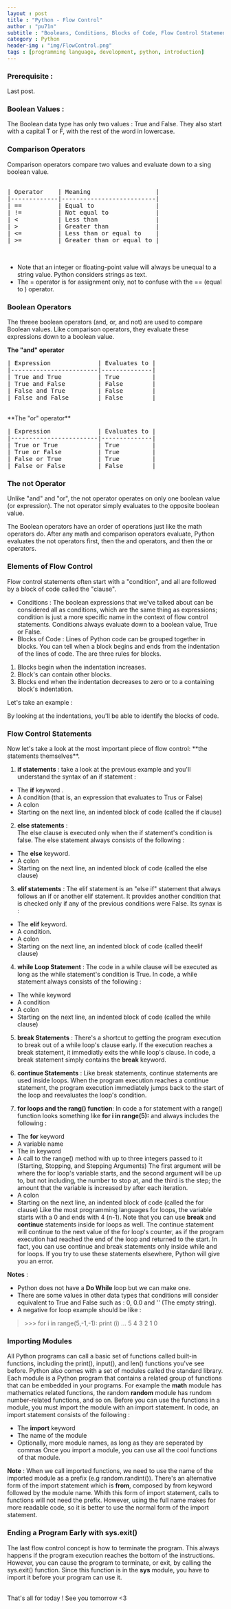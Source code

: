 ```yaml
---
layout : post
title : "Python - Flow Control"
author : "pu71n"
subtitle : "Booleans, Conditions, Blocks of Code, Flow Control Statements and Modules."
category : Python 
header-img : "img/FlowControl.png"
tags : [programming language, development, python, introduction]
--- 
```



### Prerequisite : 
Last post.


### Boolean Values : 
The Boolean data type has only two values : True and False.
They also start with a capital T or F, with the rest of the word in lowercase. 

### Comparison Operators 
Comparison operators compare two values and evaluate down to a sing boolean value. 

<pre>

| Operator    | Meaning                  |
|-------------|--------------------------|
| ==          | Equal to                 |
| !=          | Not equal to             |
| <           | Less than                |
| >           | Greater than             |
| <=          | Less than or equal to    |
| >=          | Greater than or equal to |


</pre>


<script src="https://gist.github.com/pu71n/25a79b6f9784b7a8b5068d502d703e36.js"></script>

* Note that an integer or floating-point value will always be unequal to a string value. Python considers strings as text. 
* The = operator is for assignment only, not to confuse with the == (equal to ) operator. 


### Boolean Operators 

The threee boolean operators (and, or, and not) are used to compare Boolean values. Like comparison operators, they evaluate these expressions down to a boolean value. 


**The "and" operator**
<br>
<pre>
| Expression             | Evaluates to |
|------------------------|--------------|
| True and True          | True         |
| True and False         | False        |
| False and True         | False        |
| False and False        | False        |
</pre>
<br>
**The "or" operator**
<pre>
| Expression             | Evaluates to |
|------------------------|--------------|
| True or True           | True         |
| True or False          | True         |
| False or True          | True         |
| False or False         | False        |
</pre>

### The not Operator 
Unlike "and" and "or", the not operator operates on only one boolean value (or expression). The not operator simply evaluates to the opposite boolean value. 

<script src="https://gist.github.com/pu71n/dd5365f135cf9078ac6a15b34c5d3269.js"></script>

The Boolean operators have an order of operations just like the math operators do. After any math and comparison operators evaluate, Python evaluates the not operators first, then the and operators, and then the or operators.


### Elements of Flow Control 
Flow control statements often start with a "condition", and all are followed by a block of code called the "clause". 
* Conditions :
The boolean expressions that we've talked about can be considered all as conditions, which are the same thing as expressions; condition is just a more specific name in the context of flow control statements. Conditions always evaluate down to a boolean value, True or False. 
* Blocks of Code : 
Lines of Python code can be grouped together in blocks. You can tell when a block begins and ends from the indentation of the lines of code. The are three rules for blocks. 
1. Blocks begin when the indentation increases. 
2. Block's can contain other blocks. 
3. Blocks end when the indentation decreases to zero or to a containing block's indentation. 

Let's take an example : 
<script src="https://gist.github.com/pu71n/7e96e6a9d1436518cfa97d4e557084dd.js"></script>

By looking at the indentations, you'll be able to identify the blocks of code. 	

### Flow Control Statements 
Now let's take a look at the most important piece of flow control: \*\*the statements themselves\*\*. 

1. **if statements** : take a look at the previous example and you'll understand the syntax of an if statement : 
* The **if** keyword .
* A condition (that is, an expression that evaluates to Trus or False) 
* A colon
* Starting on the next line, an indented block of code (called the if clause) 

2. **else statements** :  
The else clause is executed only when the if statement's condition is false. 
The else statement always consists of the following :
* The **else** keyword. 
* A colon
* Starting on the next line, an indented block of code (called the else clause)

3. **elif statements** : 
The elif statement is an "else if" statement that always follows an if or another elif statement. It provides another condition that is checked only if any of the previous conditions were False. Its synax is : 
* The **elif** keyword. 
* A condition. 
* A colon
* Starting on the next line, an indented block of code (called theelif clause)

4. **while Loop Statement** :
The code in a while clause will be executed as long as the while statement's condition is True. In code, a while statement always consists of the following : 
* The while keyword
* A condition
* A colon
* Starting on the next line, an indented block of code (called the while clause)

5. **break Statements** :
There's a shortcut to getting the program execution to break out of a while loop's clause early. If the execution reaches a break statement, it immediatly exits the while loop's clause. In code, a break statement simply contains the **break** keyword. 

6. **continue Statements** : 
Like break statements, continue statements are used inside loops. When the program execution reaches a continue statement, the program execution immediately jumps back to the start of the loop and reevaluates the loop's condition.

7. **for loops and the rang() function**:
In code a for statement with a range() function looks something like **for i in range(5):** and always includes the following : 
* The **for** keyword 
* A variable name 
* The in keyword
* A call to the range() method with up to three integers passed to it (Starting, Stopping, and Stepping Arguments)
The first argument will be where the for loop's variable starts, and the second argument will be up to, but not including, the number to stop at, and the third is the step; the amount that the variable is increased by after each iteration.
* A colon
* Starting on the next line, an indented block of code (called the for clause)
Like the most programming languages for loops, the variable starts with a 0 and ends with 4 (n-1).
Note that you can use **break** and **continue** statements inside for loops as well. The continue statement will continue to the next value of the for loop's counter, as if the program execution had reached the end of the loop and returned to the start. In fact, you can use continue and break statements only inside while and for loops. If you try to use these statements elsewhere, Python will give you an error. 

**Notes** :
* Python does not have a **Do While** loop but we can make one.
* There are some values in other data types that conditions will consider equivalent to True and False such as : 0, 0.0 and '' (The empty string). 
* A negative for loop example should be like :
>\>\>\> for i in range(5,-1,-1): print (i)
...
5
4
3
2
1
0

### Importing Modules 
All Python programs can call a basic set of functions called built-in functions, including the print(), input(), and len() functions you've see before. Python also comes with a set of modules called the standard library. Each module is a Python program that contains a related group of functions that can be embedded in your programs. For example the **math** module has mathematics related functions, the random **random** module has rundom number-related functions, and so on.
Before you can use the functions in a module, you must import the module with an import statement. In code, an import statement consists of the following : 
* The **import** keyword
* The name of the module
* Optionally, more module names, as long as they are seperated by commas
Once you import a module, you can use all the cool functions of that module. 



**Note** : When we call imported functions, we need to use the name of the imported module as a prefix (e.g random.randint()). There's an alternative form of the import statement which is **from**, composed by from keyword followed by the module name. Whith this form of import statement, calls to functions will not need the prefix. However, using the full name makes for more readable code, so it is better to use the normal form of the import statement. 


### Ending a Program Early with sys.exit() 
The last flow control concept is how to terminate the program. This always happens if the program execution reaches the bottom of the instructions. However, you can cause the program to terminate, or exit, by calling the sys.exit() function. Since this function is in the **sys** module, you have to import it before your program can use it. 

<br>
That's all for today ! See you tomorrow <3


